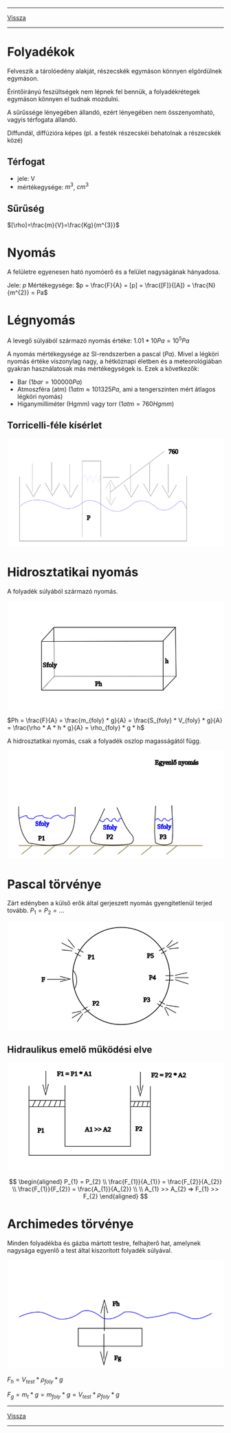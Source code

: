 
---

[Vissza](../fizika.md)

---

# Folyadékok
Felveszik a tárolóedény alakját, részecskék egymáson könnyen elgördülnek egymáson.
>
Érintőirányú feszültségek nem lépnek fel bennük, a folyadékrétegek egymáson könnyen el tudnak mozdulni.
>
A sűrűssége lényegében állandó, ezért lényegében nem összenyomható, vagyis térfogata állandó.
>
Diffundál, diffúzióra képes (pl. a festék részecskéi behatolnak a részecskék közé)
>
## Térfogat
- jele: V
- mértékegysége: $m^{3}$, $cm^{3}$
## Sűrűség
$[\rho]=\frac{m}{V}=\frac{Kg}{m^{3}}$
# Nyomás
A felületre egyenesen ható nyomóerő és a felület nagyságának hányadosa.
>
Jele: $p$
Mértékegysége: $p = \frac{F}{A} = [p] = \frac{[F]}{[A]} = \frac{N}{m^{2}} = Pa$
# Légnyomás
A levegő súlyából származó nyomás értéke: $1.01 * 10 Pa = 10^{5}Pa$
>
A nyomás mértékegysége az SI-rendszerben a pascal ($Pa$). Mivel a légköri nyomás értéke viszonylag nagy, a hétköznapi életben és a meteorológiában gyakran használatosak más mértékegységek is. Ezek a következők:
- Bar ($1 bar = 100 000 Pa$)
- Atmoszféra (atm) ($1 atm ≈ 101 325 Pa$, ami a tengerszinten mért átlagos légköri nyomás)
- Higanymilliméter (Hgmm) vagy torr ($1 atm = 760 Hgmm$)
## Torricelli-féle kísérlet
![torricelli kísérlet](../images/fizika-torricelli-kiserlet.svg)
# Hidrosztatikai nyomás
A folyadék súlyából származó nyomás.
>
![hidrosztatikai nyomás](../images/fizika-hidrosztatikai-nyomas.svg)
>
$Ph = \frac{F}{A} = \frac{m_{foly} * g}{A} = \frac{S_{foly} * V_{foly} * g}{A} = \frac{\rho * A * h * g}{A} = \rho_{foly} * g * h$
>
A hidrosztatikai nyomás, csak a folyadék oszlop magasságától függ.
>
![hidrosztatikai nyomás](../images/fizika-hidrosztatikai-nyomas-002.svg)
# Pascal törvénye
Zárt edényben a külső erők által gerjeszett nyomás gyengítetlenül terjed tovább. $P_{1} = P_{2} = ...$
>
![pascal törvénye](../images/fizika-pascal-torvenye.svg)
>
## Hidraulikus emelő működési elve
![hidraulikus emelő](../images/fizika-hidraulikus-emelo.svg)
>
$$
\begin{aligned}
P_{1} = P_{2} \\
\frac{F_{1}}{A_{1}} = \frac{F_{2}}{A_{2}} \\
\frac{F_{1}}{F_{2}} = \frac{A_{1}}{A_{2}} \\ \\
A_{1} >> A_{2} => F_{1} >> F_{2}
\end{aligned}
$$
# Archimedes törvénye
Minden folyadékba és gázba mártott testre, felhajterő hat, amelynek nagysága egyenlő a test által kiszorított folyadék súlyával.
>
![archimedes torvénye](../images/fizika-archimedes-torvenye.svg)
>
$F_{h} = V_{test} * \rho_{foly} * g$
>
$F_{g} = m_{t} * g = m_{foly} * g = V_{test} * \rho_{foly} * g$

---

[Vissza](../fizika.md)

---